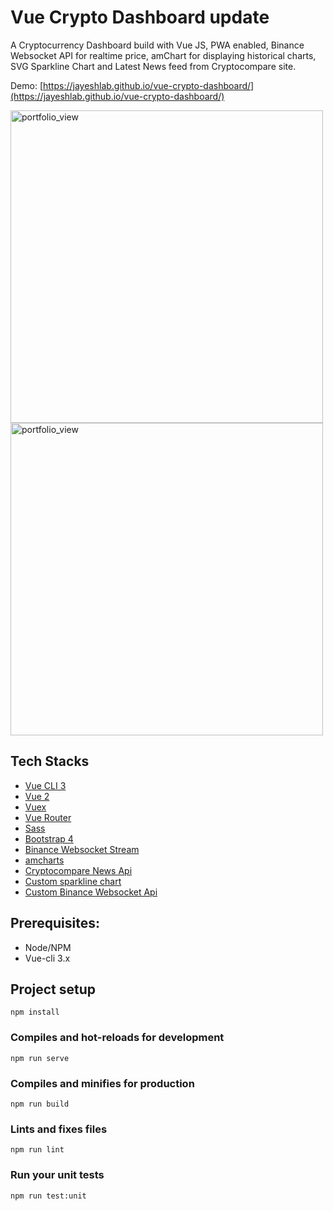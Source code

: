 # Vue Crypto Dashboard update

A Cryptocurrency Dashboard build with Vue JS, PWA enabled, Binance Websocket API for realtime price, amChart for displaying historical charts, SVG Sparkline Chart and Latest News feed from Cryptocompare site. 

Demo: [https://jayeshlab.github.io/vue-crypto-dashboard/](https://jayeshlab.github.io/vue-crypto-dashboard/)

<img width="500" alt="portfolio_view" src="https://user-images.githubusercontent.com/36194663/47360119-2ec3a600-d6ec-11e8-95a2-0b61d0bf0f11.png">

<img width="500" alt="portfolio_view" src="https://user-images.githubusercontent.com/36194663/47360137-3edb8580-d6ec-11e8-8cb9-88b632328e38.png">
 
## Tech Stacks

- [Vue CLI 3](https://github.com/vuejs/vue-cli)
- [Vue 2](https://v2.vuejs.org/)
- [Vuex](https://github.com/vuejs/vuex)
- [Vue Router](https://github.com/vuejs/vue-router)
- [Sass](http://sass-lang.com/)
- [Bootstrap 4](https://getbootstrap.com/docs/4.1/getting-started/introduction/)
- [Binance Websocket Stream](https://github.com/binance-exchange/binance-official-api-docs/blob/master/web-socket-streams.md)
- [amcharts](https://www.amcharts.com/)
- [Cryptocompare News Api](https://min-api.cryptocompare.com/)
- [Custom sparkline chart](https://github.com/JayeshLab/vue-crypto-dashboard/blob/master/src/components/Sparkline.vue)
- [Custom Binance Websocket Api](https://github.com/JayeshLab/vue-crypto-dashboard/blob/master/src/services/api.js)


## Prerequisites:

- Node/NPM
- Vue-cli 3.x

## Project setup
```
npm install
```

### Compiles and hot-reloads for development
```
npm run serve
```

### Compiles and minifies for production
```
npm run build
```

### Lints and fixes files
```
npm run lint
```

### Run your unit tests
```
npm run test:unit
```

